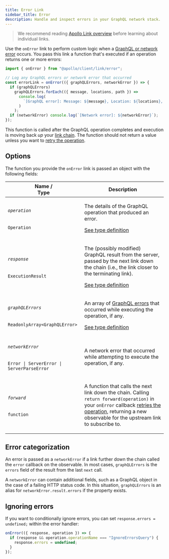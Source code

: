```yaml
---
title: Error Link
sidebar_title: Error
description: Handle and inspect errors in your GraphQL network stack.
---
```


> We recommend reading [Apollo Link overview](./introduction/) before learning about individual links.

Use the `onError` link to perform custom logic when a [GraphQL or network error](../../data/error-handling/) occurs. You pass this link a function that's executed if an operation returns one or more errors:

```js
import { onError } from "@apollo/client/link/error";

// Log any GraphQL errors or network error that occurred
const errorLink = onError(({ graphQLErrors, networkError }) => {
  if (graphQLErrors)
    graphQLErrors.forEach(({ message, locations, path }) =>
      console.log(
        `[GraphQL error]: Message: ${message}, Location: ${locations}, Path: ${path}`
      )
    );
  if (networkError) console.log(`[Network error]: ${networkError}`);
});
```

This function is called after the GraphQL operation completes and execution is moving back _up_ your [link chain](./introduction/#handling-a-response). The function should not return a value unless you want to [retry the operation](../../data/error-handling#retrying-operations).

## Options

The function you provide the `onError` link is passed an object with the following fields:

<table class="field-table">
  <thead>
    <tr>
      <th>Name /<br/>Type</th>
      <th>Description</th>
    </tr>
  </thead>

<tbody>
<tr>
<td>

###### `operation`

`Operation`
</td>
<td>

The details of the GraphQL operation that produced an error.

[See type definition](https://github.com/apollographql/apollo-client/blob/main/src/link/core/types.ts#L14-L21)
</td>
</tr>


<tr>
<td>

###### `response`

`ExecutionResult`
</td>
<td>

The (possibly modified) GraphQL result from the server, passed by the next link down the chain (i.e., the link closer to the terminating link).

[See type definition](https://github.com/graphql/graphql-js/blob/main/src/execution/execute.ts#L104-L111)
</td>
</tr>


<tr>
<td>

###### `graphQLErrors`

`ReadonlyArray<GraphQLError>`
</td>
<td>

An array of [GraphQL errors](../../data/error-handling/#graphql-errors) that occurred while executing the operation, if any.

[See type definition](https://github.com/graphql/graphql-js/blob/main/src/error/GraphQLError.ts)

</td>
</tr>


<tr>
<td>

###### `networkError`

`Error | ServerError | ServerParseError`
</td>
<td>

A network error that occurred while attempting to execute the operation, if any.

</td>
</tr>


<tr>
<td>

###### `forward`

`function`
</td>
<td>

A function that calls the next link down the chain. Calling `return forward(operation)` in your `onError` callback [retries the operation](../../data/error-handling#retrying-operations), returning a new observable for the upstream link to subscribe to.

</td>
</tr>

</tbody>
</table>

## Error categorization

An error is passed as a `networkError` if a link further down the chain called the `error` callback on the observable. In most cases, `graphQLErrors` is the `errors` field of the result from the last `next` call.

A `networkError` can contain additional fields, such as a GraphQL object in the case of a failing HTTP status code. In this situation, `graphQLErrors` is an alias for `networkError.result.errors` if the property exists.

## Ignoring errors

If you want to conditionally ignore errors, you can set `response.errors = undefined;` within the error handler:

```js
onError(({ response, operation }) => {
  if (response && operation.operationName === "IgnoreErrorsQuery") {
    response.errors = undefined;
  }
});
```
